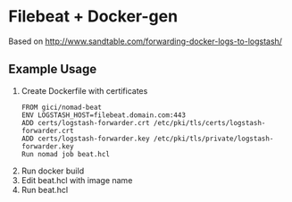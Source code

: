 # Filebeat + Docker-gen

Based on http://www.sandtable.com/forwarding-docker-logs-to-logstash/

## Example Usage
1. Create Dockerfile with certificates
    ```
    FROM gici/nomad-beat
    ENV LOGSTASH_HOST=filebeat.domain.com:443
    ADD certs/logstash-forwarder.crt /etc/pki/tls/certs/logstash-forwarder.crt
    ADD certs/logstash-forwarder.key /etc/pki/tls/private/logstash-forwarder.key
    Run nomad job beat.hcl
    ```
2. Run docker build
3. Edit beat.hcl with image name
4. Run beat.hcl
